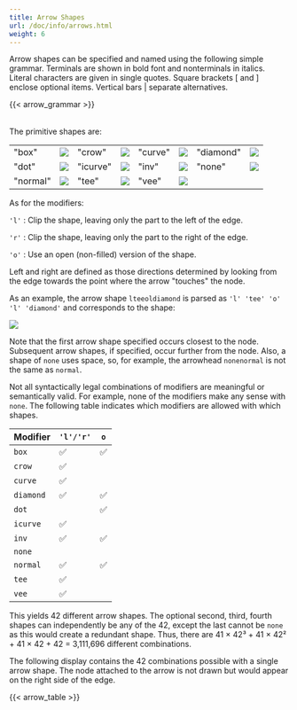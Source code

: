 ```yaml
---
title: Arrow Shapes
url: /doc/info/arrows.html
weight: 6
---
```

Arrow shapes can be specified and named using the following simple
grammar. 
Terminals are shown in bold font and nonterminals in italics.
Literal characters are given in single quotes.
Square brackets [ and ] enclose optional items.
Vertical bars | separate alternatives.

<TABLE>
{{< arrow_grammar >}}
</TABLE>

The primitive shapes are:
<TABLE>
  <TR>
    <TD>"box"</TD><TD><IMG SRC="a_box.gif"></TD>
    <TD>"crow"</TD><TD><IMG SRC="a_crow.gif"></TD>
    <TD>"curve"</TD><TD><IMG SRC="a_curve.gif"></TD>
    <TD>"diamond"</TD><TD><IMG SRC="a_diamond.gif"></TD>
  </TR>
  <TR>
    <TD>"dot"</TD><TD><IMG SRC="a_dot.gif"></TD>
    <TD>"icurve"</TD><TD><IMG SRC="a_icurve.gif"></TD>
    <TD>"inv"</TD><TD><IMG SRC="a_inv.gif"></TD>
    <TD>"none"</TD><TD><IMG SRC="a_none.gif"></TD>
  </TR>
  <TR>
    <TD>"normal"</TD><TD><IMG SRC="a_normal.gif"></TD>
    <TD>"tee"</TD><TD><IMG SRC="a_tee.gif"></TD>
    <TD>"vee"</TD><TD><IMG SRC="a_open.gif"></TD>
  </TR>
</TABLE>

As for the modifiers:

`'l'`
: Clip the shape, leaving only the part to the left of the edge.

`'r'`
: Clip the shape, leaving only the part to the right of the edge.

`'o'`
: Use an open (non-filled) version of the shape.

Left and right are defined as those directions determined by looking
from the edge towards the point where the arrow "touches" the node.

As an example, the arrow shape `lteeoldiamond` is parsed as
`'l' 'tee' 'o' 'l' 'diamond'` and corresponds to the shape:

<IMG SRC="a_lteeoldiamond.gif">

Note that the first arrow shape specified occurs closest to the node.
Subsequent arrow shapes, if specified, occur further from the node.
Also, a shape of `none` uses space, so, for example, the arrowhead `nonenormal`
is not the same as `normal`.

Not all syntactically legal combinations of modifiers are meaningful
or semantically valid.
For example, none of the modifiers make any sense with `none`.
The following table indicates which modifiers are allowed with which shapes.

| Modifier  | `'l'/'r'` | `o` |
|-----------|-----------|-----|
| `box`     | ✅ | ✅ |
| `crow`    | ✅ |   |
| `curve`   | ✅ |   |
| `diamond` | ✅ | ✅ |
| `dot`     |   | ✅ |
| `icurve`  | ✅ |   |
| `inv`     | ✅ | ✅ |
| `none`    |   |   |
| `normal`  | ✅ | ✅ |
| `tee`     | ✅ |   |
| `vee`     | ✅ |   |

This yields 42 different arrow shapes. The optional second, third, fourth shapes
can independently be any of the 42, except the last cannot be `none` as
this would create a redundant shape.
Thus, there are 41 × 42³ + 41 × 42² + 41 × 42 + 42 = 3,111,696 different combinations.

The following display contains the 42 combinations possible with a single
arrow shape. The node attached to the arrow is not drawn but would appear
on the right side of the edge.

<TABLE>
{{< arrow_table >}}
</TABLE>
